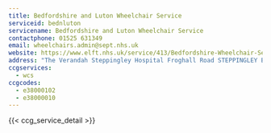 ```yaml
---
title: Bedfordshire and Luton Wheelchair Service
serviceid: bednluton
servicename: Bedfordshire and Luton Wheelchair Service
contactphone: 01525 631349
email: wheelchairs.admin@sept.nhs.uk
website: https://www.elft.nhs.uk/service/413/Bedfordshire-Wheelchair-Services
address: "The Verandah Steppingley Hospital Froghall Road STEPPINGLEY Bedford Bedfordshire MK45 1AB"
ccgservices:
  - wcs
ccgcodes:
  - e38000102
  - e38000010
---
```


{{< ccg_service_detail >}}
